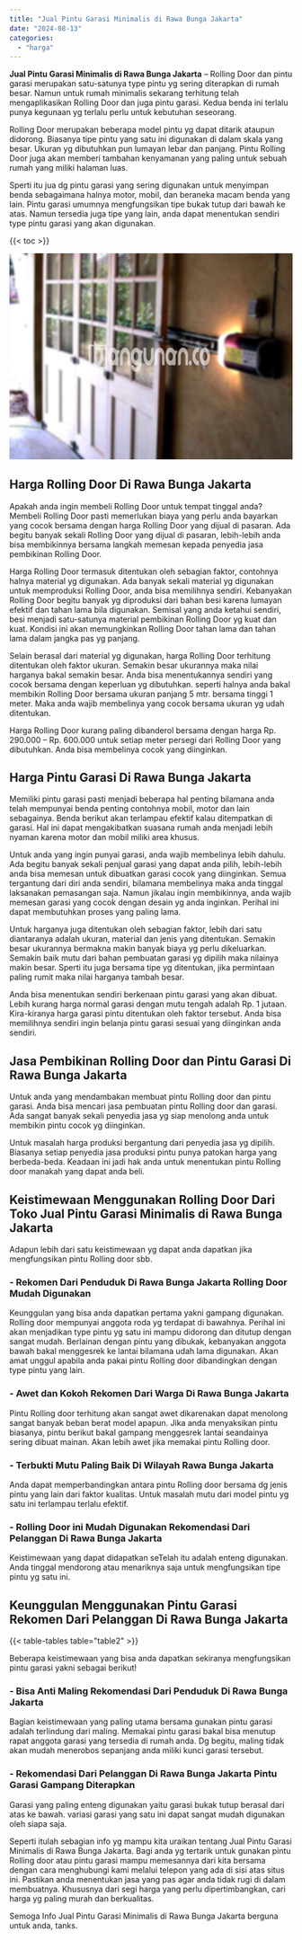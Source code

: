 ```yaml
---
title: "Jual Pintu Garasi Minimalis di Rawa Bunga Jakarta"
date: "2024-08-13"
categories: 
  - "harga"
---
```


**Jual Pintu Garasi Minimalis di Rawa Bunga Jakarta** – Rolling Door dan pintu garasi merupakan satu-satunya type pintu yg sering diterapkan di rumah besar. Namun untuk rumah minimalis sekarang terhitung telah mengaplikasikan Rolling Door dan juga pintu garasi. Kedua benda ini terlalu punya kegunaan yg terlalu perlu untuk kebutuhan seseorang.

Rolling Door merupakan beberapa model pintu yg dapat ditarik ataupun didorong. Biasanya tipe pintu yang satu ini digunakan di dalam skala yang besar. Ukuran yg dibutuhkan pun lumayan lebar dan panjang. Pintu Rolling Door juga akan memberi tambahan kenyamanan yang paling untuk sebuah rumah yang miliki halaman luas.

Sperti itu jua dg pintu garasi yang sering digunakan untuk menyimpan benda sebagaimana halnya motor, mobil, dan beraneka macam benda yang lain. Pintu garasi umumnya mengfungsikan tipe bukak tutup dari bawah ke atas. Namun tersedia juga tipe yang lain, anda dapat menentukan sendiri type pintu garasi yang akan digunakan.

{{< toc >}}

![Jual Pintu Garasi Minimalis di Rawa Bunga Jakarta](/images/pintu-garasi-04.png)

## Harga Rolling Door Di Rawa Bunga Jakarta

Apakah anda ingin membeli Rolling Door untuk tempat tinggal anda? Membeli Rolling Door pasti memerlukan biaya yang perlu anda bayarkan yang cocok bersama dengan harga Rolling Door yang dijual di pasaran. Ada begitu banyak sekali Rolling Door yang dijual di pasaran, lebih-lebih anda bisa membikinnya bersama langkah memesan kepada penyedia jasa pembikinan Rolling Door.

Harga Rolling Door termasuk ditentukan oleh sebagian faktor, contohnya halnya material yg digunakan. Ada banyak sekali material yg digunakan untuk memproduksi Rolling Door, anda bisa memilihnya sendiri. Kebanyakan Rolling Door begitu banyak yg diproduksi dari bahan besi karena lumayan efektif dan tahan lama bila digunakan. Semisal yang anda ketahui sendiri, besi menjadi satu-satunya material pembikinan Rolling Door yg kuat dan kuat. Kondisi ini akan memungkinkan Rolling Door tahan lama dan tahan lama dalam jangka pas yg panjang.

Selain berasal dari material yg digunakan, harga Rolling Door terhitung ditentukan oleh faktor ukuran. Semakin besar ukurannya maka nilai harganya bakal semakin besar. Anda bisa menentukannya sendiri yang cocok bersama dengan keperluan yg dibutuhkan. seperti halnya anda bakal membikin Rolling Door bersama ukuran panjang 5 mtr. bersama tinggi 1 meter. Maka anda wajib membelinya yang cocok bersama ukuran yg udah ditentukan.

Harga Rolling Door kurang paling dibanderol bersama dengan harga Rp. 290.000 – Rp. 600.000 untuk setiap meter persegi dari Rolling Door yang dibutuhkan. Anda bisa membelinya cocok yang diinginkan.

## Harga Pintu Garasi Di Rawa Bunga Jakarta

Memiliki pintu garasi pasti menjadi beberapa hal penting bilamana anda telah mempunyai benda penting contohnya mobil, motor dan lain sebagainya. Benda berikut akan terlampau efektif kalau ditempatkan di garasi. Hal ini dapat mengakibatkan suasana rumah anda menjadi lebih nyaman karena motor dan mobil miliki area khusus.

Untuk anda yang ingin punyai garasi, anda wajib membelinya lebih dahulu. Ada begitu banyak sekali penjual garasi yang dapat anda pilih, lebih-lebih anda bisa memesan untuk dibuatkan garasi cocok yang diinginkan. Semua tergantung dari diri anda sendiri, bilamana membelinya maka anda tinggal laksanakan pemasangan saja. Namun jikalau ingin membikinnya, anda wajib memesan garasi yang cocok dengan desain yg anda inginkan. Perihal ini dapat membutuhkan proses yang paling lama.

Untuk harganya juga ditentukan oleh sebagian faktor, lebih dari satu diantaranya adalah ukuran, material dan jenis yang ditentukan. Semakin besar ukurannya bermakna makin banyak biaya yg perlu dikeluarkan. Semakin baik mutu dari bahan pembuatan garasi yg dipilih maka nilainya makin besar. Sperti itu juga bersama tipe yg ditentukan, jika permintaan paling rumit maka nilai harganya tambah besar.

Anda bisa menentukan sendiri berkenaan pintu garasi yang akan dibuat. Lebih kurang harga normal garasi dengan mutu tengah adalah Rp. 1 jutaan. Kira-kiranya harga garasi pintu ditentukan oleh faktor tersebut. Anda bisa memilihnya sendiri ingin belanja pintu garasi sesuai yang diinginkan anda sendiri.

## Jasa Pembikinan Rolling Door dan Pintu Garasi Di Rawa Bunga Jakarta

Untuk anda yang mendambakan membuat pintu Rolling door dan pintu garasi. Anda bisa mencari jasa pembuatan pintu Rolling door dan garasi. Ada sangat banyak sekali penyedia jasa yg siap menolong anda untuk membikin pintu cocok yg diinginkan.

Untuk masalah harga produksi bergantung dari penyedia jasa yg dipilih. Biasanya setiap penyedia jasa produksi pintu punya patokan harga yang berbeda-beda. Keadaan ini jadi hak anda untuk menentukan pintu Rolling door manakah yang dapat anda beli.

## Keistimewaan Menggunakan Rolling Door Dari Toko Jual Pintu Garasi Minimalis di Rawa Bunga Jakarta

Adapun lebih dari satu keistimewaan yg dapat anda dapatkan jika mengfungsikan pintu Rolling door sbb.

### \- Rekomen Dari Penduduk Di Rawa Bunga Jakarta Rolling Door Mudah Digunakan

Keunggulan yang bisa anda dapatkan pertama yakni gampang digunakan. Rolling door mempunyai anggota roda yg terdapat di bawahnya. Perihal ini akan menjadikan type pintu yg satu ini mampu didorong dan ditutup dengan sangat mudah. Berlainan dengan pintu yang dibukak, kebanyakan anggota bawah bakal menggesrek ke lantai bilamana udah lama digunakan. Akan amat unggul apabila anda pakai pintu Rolling door dibandingkan dengan type pintu yang lain.

### \- Awet dan Kokoh Rekomen Dari Warga Di Rawa Bunga Jakarta

Pintu Rolling door terhitung akan sangat awet dikarenakan dapat menolong sangat banyak beban berat model apapun. Jika anda menyaksikan pintu biasanya, pintu berikut bakal gampang menggesrek lantai seandainya sering dibuat mainan. Akan lebih awet jika memakai pintu Rolling door.

### \- Terbukti Mutu Paling Baik Di Wilayah Rawa Bunga Jakarta

Anda dapat memperbandingkan antara pintu Rolling door bersama dg jenis pintu yang lain dari faktor kualitas. Untuk masalah mutu dari model pintu yg satu ini terlampau terlalu efektif.

### \- Rolling Door ini Mudah Digunakan Rekomendasi Dari Pelanggan Di Rawa Bunga Jakarta

Keistimewaan yang dapat didapatkan seTelah itu adalah enteng digunakan. Anda tinggal mendorong atau menariknya saja untuk mengfungsikan tipe pintu yg satu ini.

## Keunggulan Menggunakan Pintu Garasi Rekomen Dari Pelanggan Di Rawa Bunga Jakarta

{{< table-tables table="table2" >}}

Beberapa keistimewaan yang bisa anda dapatkan sekiranya mengfungsikan pintu garasi yakni sebagai berikut!

### \- Bisa Anti Maling Rekomendasi Dari Penduduk Di Rawa Bunga Jakarta

Bagian keistimewaan yang paling utama bersama gunakan pintu garasi adalah terlindung dari maling. Memakai pintu garasi bakal bisa menutup rapat anggota garasi yang tersedia di rumah anda. Dg begitu, maling tidak akan mudah menerobos sepanjang anda miliki kunci garasi tersebut.

### \- Rekomendasi Dari Pelanggan Di Rawa Bunga Jakarta Pintu Garasi Gampang Diterapkan

Garasi yang paling enteng digunakan yaitu garasi bukak tutup berasal dari atas ke bawah. variasi garasi yang satu ini dapat sangat mudah digunakan oleh siapa saja.

Seperti itulah sebagian info yg mampu kita uraikan tentang Jual Pintu Garasi Minimalis di Rawa Bunga Jakarta. Bagi anda yg tertarik untuk gunakan pintu Rolling door atau pintu garasi mampu memesannya dari kita bersama dengan cara menghubungi kami melalui telepon yang ada di sisi atas situs ini. Pastikan anda menentukan jasa yang pas agar anda tidak rugi di dalam membuatnya. Khususnya dari segi harga yang perlu dipertimbangkan, cari harga yg paling murah dan berkualitas.

Semoga Info Jual Pintu Garasi Minimalis di Rawa Bunga Jakarta berguna untuk anda, tanks.
